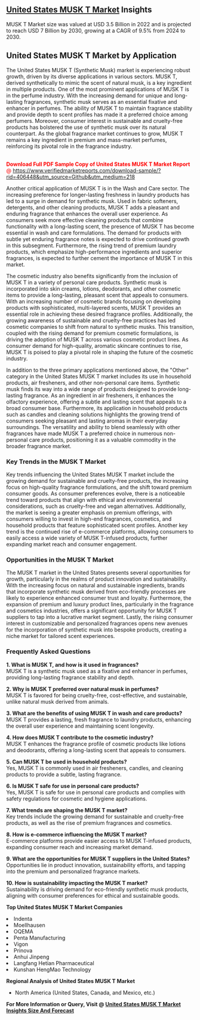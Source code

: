 <h2><a href="https://www.verifiedmarketreports.com/download-sample/?rid=406448&amp;utm_source=Github&amp;utm_medium=218" target="_blank">United States MUSK T Market</a> Insights</h2><p>MUSK T Market size was valued at USD 3.5 Billion in 2022 and is projected to reach USD 7 Billion by 2030, growing at a CAGR of 9.5% from 2024 to 2030.</p><p> <h2>United States MUSK T Market by Application</h2> <p>The United States MUSK T (Synthetic Musk) market is experiencing robust growth, driven by its diverse applications in various sectors. MUSK T, derived synthetically to mimic the scent of natural musk, is a key ingredient in multiple products. One of the most prominent applications of MUSK T is in the perfume industry. With the increasing demand for unique and long-lasting fragrances, synthetic musk serves as an essential fixative and enhancer in perfumes. The ability of MUSK T to maintain fragrance stability and provide depth to scent profiles has made it a preferred choice among perfumers. Moreover, consumer interest in sustainable and cruelty-free products has bolstered the use of synthetic musk over its natural counterpart. As the global fragrance market continues to grow, MUSK T remains a key ingredient in premium and mass-market perfumes, reinforcing its pivotal role in the fragrance industry. <br><br> <p><span class=""><span style="color: #ff0000;"><strong>Download Full PDF Sample Copy of United States MUSK T Market Report</strong> @ </span><a href="https://www.verifiedmarketreports.com/download-sample/?rid=406448&amp;utm_source=Github&amp;utm_medium=218" target="_blank">https://www.verifiedmarketreports.com/download-sample/?rid=406448&amp;utm_source=Github&amp;utm_medium=218</a></span></p> </p> <p>Another critical application of MUSK T is in the Wash and Care sector. The increasing preference for longer-lasting freshness in laundry products has led to a surge in demand for synthetic musk. Used in fabric softeners, detergents, and other cleaning products, MUSK T adds a pleasant and enduring fragrance that enhances the overall user experience. As consumers seek more effective cleaning products that combine functionality with a long-lasting scent, the presence of MUSK T has become essential in wash and care formulations. The demand for products with subtle yet enduring fragrance notes is expected to drive continued growth in this subsegment. Furthermore, the rising trend of premium laundry products, which emphasize high-performance ingredients and superior fragrances, is expected to further cement the importance of MUSK T in this market. </p> <p>The cosmetic industry also benefits significantly from the inclusion of MUSK T in a variety of personal care products. Synthetic musk is incorporated into skin creams, lotions, deodorants, and other cosmetic items to provide a long-lasting, pleasant scent that appeals to consumers. With an increasing number of cosmetic brands focusing on developing products with sophisticated, multi-layered scents, MUSK T provides an essential role in achieving these desired fragrance profiles. Additionally, the growing awareness of sustainable and cruelty-free practices has led cosmetic companies to shift from natural to synthetic musks. This transition, coupled with the rising demand for premium cosmetic formulations, is driving the adoption of MUSK T across various cosmetic product lines. As consumer demand for high-quality, aromatic skincare continues to rise, MUSK T is poised to play a pivotal role in shaping the future of the cosmetic industry. </p> <p>In addition to the three primary applications mentioned above, the "Other" category in the United States MUSK T market includes its use in household products, air fresheners, and other non-personal care items. Synthetic musk finds its way into a wide range of products designed to provide long-lasting fragrance. As an ingredient in air fresheners, it enhances the olfactory experience, offering a subtle and lasting scent that appeals to a broad consumer base. Furthermore, its application in household products such as candles and cleaning solutions highlights the growing trend of consumers seeking pleasant and lasting aromas in their everyday surroundings. The versatility and ability to blend seamlessly with other fragrances have made MUSK T a preferred choice in numerous non-personal care products, positioning it as a valuable commodity in the broader fragrance market. </p> <h3>Key Trends in the MUSK T Market</h3> <p>Key trends influencing the United States MUSK T market include the growing demand for sustainable and cruelty-free products, the increasing focus on high-quality fragrance formulations, and the shift toward premium consumer goods. As consumer preferences evolve, there is a noticeable trend toward products that align with ethical and environmental considerations, such as cruelty-free and vegan alternatives. Additionally, the market is seeing a greater emphasis on premium offerings, with consumers willing to invest in high-end fragrances, cosmetics, and household products that feature sophisticated scent profiles. Another key trend is the continued rise of e-commerce platforms, allowing consumers to easily access a wide variety of MUSK T-infused products, further expanding market reach and consumer engagement. </p> <h3>Opportunities in the MUSK T Market</h3> <p>The MUSK T market in the United States presents several opportunities for growth, particularly in the realms of product innovation and sustainability. With the increasing focus on natural and sustainable ingredients, brands that incorporate synthetic musk derived from eco-friendly processes are likely to experience enhanced consumer trust and loyalty. Furthermore, the expansion of premium and luxury product lines, particularly in the fragrance and cosmetics industries, offers a significant opportunity for MUSK T suppliers to tap into a lucrative market segment. Lastly, the rising consumer interest in customizable and personalized fragrances opens new avenues for the incorporation of synthetic musk into bespoke products, creating a niche market for tailored scent experiences. </p> <h3>Frequently Asked Questions</h3> <p><strong>1. What is MUSK T, and how is it used in fragrances?</strong><br> MUSK T is a synthetic musk used as a fixative and enhancer in perfumes, providing long-lasting fragrance stability and depth. </p> <p><strong>2. Why is MUSK T preferred over natural musk in perfumes?</strong><br> MUSK T is favored for being cruelty-free, cost-effective, and sustainable, unlike natural musk derived from animals. </p> <p><strong>3. What are the benefits of using MUSK T in wash and care products?</strong><br> MUSK T provides a lasting, fresh fragrance to laundry products, enhancing the overall user experience and maintaining scent longevity. </p> <p><strong>4. How does MUSK T contribute to the cosmetic industry?</strong><br> MUSK T enhances the fragrance profile of cosmetic products like lotions and deodorants, offering a long-lasting scent that appeals to consumers. </p> <p><strong>5. Can MUSK T be used in household products?</strong><br> Yes, MUSK T is commonly used in air fresheners, candles, and cleaning products to provide a subtle, lasting fragrance. </p> <p><strong>6. Is MUSK T safe for use in personal care products?</strong><br> Yes, MUSK T is safe for use in personal care products and complies with safety regulations for cosmetic and hygiene applications. </p> <p><strong>7. What trends are shaping the MUSK T market?</strong><br> Key trends include the growing demand for sustainable and cruelty-free products, as well as the rise of premium fragrances and cosmetics. </p> <p><strong>8. How is e-commerce influencing the MUSK T market?</strong><br> E-commerce platforms provide easier access to MUSK T-infused products, expanding consumer reach and increasing market demand. </p> <p><strong>9. What are the opportunities for MUSK T suppliers in the United States?</strong><br> Opportunities lie in product innovation, sustainability efforts, and tapping into the premium and personalized fragrance markets. </p> <p><strong>10. How is sustainability impacting the MUSK T market?</strong><br> Sustainability is driving demand for eco-friendly synthetic musk products, aligning with consumer preferences for ethical and sustainable goods. </p> </p><p><strong>Top United States MUSK T Market Companies</strong></p><div data-test-id=""><p><li>Indenta</li><li> Moellhausen</li><li> OQEMA</li><li> Penta Manufacturing</li><li> Vigon</li><li> Prinova</li><li> Anhui Jinpeng</li><li> Langfang Hetian Pharmaceutical</li><li> Kunshan HengMao Technology</li></p><div><strong>Regional Analysis of&nbsp;United States MUSK T Market</strong></div><ul><li dir="ltr"><p dir="ltr">North America&nbsp;(United States, Canada, and Mexico, etc.)</p></li></ul><p><strong>For More Information or Query, Visit @&nbsp;</strong><strong><a href="https://www.verifiedmarketreports.com/product/musk-t-market/?utm_source=Github&amp;utm_medium=218" target="_blank">United States MUSK T Market Insights Size And Forecast</a></strong></p></div>
